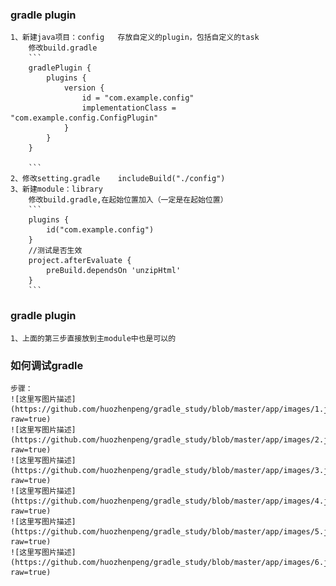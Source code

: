 ### gradle plugin
    
    1、新建java项目：config   存放自定义的plugin，包括自定义的task
        修改build.gradle
        ```
        gradlePlugin {
            plugins {
                version {
                    id = "com.example.config"
                    implementationClass = "com.example.config.ConfigPlugin"
                }
            }
        }
        
        ```
    2、修改setting.gradle    includeBuild("./config")
    3、新建module：library  
        修改build.gradle,在起始位置加入（一定是在起始位置）
        ```
        plugins {
            id("com.example.config")
        }
        //测试是否生效
        project.afterEvaluate {
            preBuild.dependsOn 'unzipHtml'
        }
        ```
        
### gradle plugin

    1、上面的第三步直接放到主module中也是可以的
    
    
    
    
    
    
    
### 如何调试gradle

    步骤：
    ![这里写图片描述](https://github.com/huozhenpeng/gradle_study/blob/master/app/images/1.jpg?raw=true)
    ![这里写图片描述](https://github.com/huozhenpeng/gradle_study/blob/master/app/images/2.jpg?raw=true)
    ![这里写图片描述](https://github.com/huozhenpeng/gradle_study/blob/master/app/images/3.jpg?raw=true)
    ![这里写图片描述](https://github.com/huozhenpeng/gradle_study/blob/master/app/images/4.jpg?raw=true)
    ![这里写图片描述](https://github.com/huozhenpeng/gradle_study/blob/master/app/images/5.jpg?raw=true)
    ![这里写图片描述](https://github.com/huozhenpeng/gradle_study/blob/master/app/images/6.jpg?raw=true)
   
    